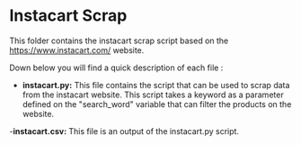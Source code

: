 # Instacart Scrap
This folder contains the instacart scrap script based on the https://www.instacart.com/ website.

Down below you will find a quick description of each file :

- **instacart.py:**
This file contains the script that can be used to scrap data from the  instacart website. This script takes a keyword as a parameter defined on the "search_word" variable that can filter the products on the website.

-**instacart.csv:** 
This file is an output of the instacart.py script.
